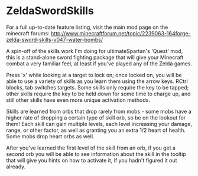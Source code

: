 ZeldaSwordSkills
================
For a full up-to-date feature listing, visit the main mod page on the minecraft forums: http://www.minecraftforum.net/topic/2239063-164forge-zelda-sword-skills-v047-water-bombs/

A spin-off of the skills work I'm doing for ultimateSpartan's 'Quest' mod, this is a stand-alone sword fighting
package that will give your Minecraft combat a very familiar feel, at least if you've played any of the Zelda games.

Press 'x' while looking at a target to lock on; once locked on, you will be able to use a variety of skills as you
learn them using the arrow keys. RCtrl blocks, tab switches targets. Some skills only require the key to be tapped;
other skills require the key to be held down for some time to charge up, and still other skills have even more unique
activation methods.

Skills are learned from orbs that drop rarely from mobs - some mobs have a higher rate of dropping a certain type of
skill orb, so be on the lookout for them! Each skill can gain multiple levels, each level increasing your damage, range,
or other factor, as well as granting you an extra 1/2 heart of health. Some mobs drop heart orbs as well.

After you've learned the first level of the skill from an orb, if you get a second orb you will be able to see information
about the skill in the tooltip that will give you hints on how to activate it, if you hadn't figured it out already.
